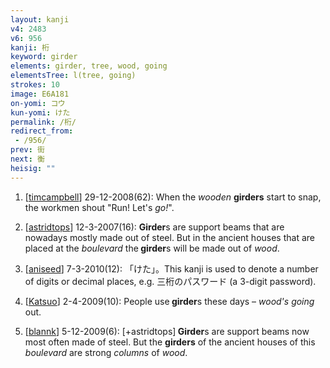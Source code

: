 ```yaml
---
layout: kanji
v4: 2483
v6: 956
kanji: 桁
keyword: girder
elements: girder, tree, wood, going
elementsTree: l(tree, going)
strokes: 10
image: E6A181
on-yomi: コウ
kun-yomi: けた
permalink: /桁/
redirect_from:
 - /956/
prev: 街
next: 衡
heisig: ""
---
```


1) [<a href="http://kanji.koohii.com/profile/timcampbell">timcampbell</a>] 29-12-2008(62): When the <em>wooden</em> <strong>girders</strong> start to snap, the workmen shout &quot;Run! Let&#039;s <em>go!</em>&quot;.

2) [<a href="http://kanji.koohii.com/profile/astridtops">astridtops</a>] 12-3-2007(16): <strong>Girder</strong>s are support beams that are nowadays mostly made out of steel. But in the ancient houses that are placed at the <em>boulevard</em> the<strong> girder</strong>s will be made out of <em>wood</em>.

3) [<a href="http://kanji.koohii.com/profile/aniseed">aniseed</a>] 7-3-2010(12): 「けた」。This kanji is used to denote a number of digits or decimal places, e.g. 三桁のパスワード (a 3-digit password).

4) [<a href="http://kanji.koohii.com/profile/Katsuo">Katsuo</a>] 2-4-2009(10): People use<strong> girder</strong>s these days – <em>wood&#039;s going</em> out.

5) [<a href="http://kanji.koohii.com/profile/blannk">blannk</a>] 5-12-2009(6): [+astridtops]<strong> Girder</strong>s are support beams now most often made of steel. But the <strong>girders</strong> of the ancient houses of this <em>boulevard</em> are strong <em>columns</em> of <em>wood</em>.

